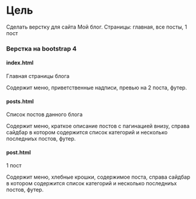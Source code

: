 # Цель
Сделать верстку для сайта Мой блог. Страницы: главная, все посты, 1 пост

### Верстка на bootstrap 4
#### index.html
Главная страницы блога

Содержит меню, приветственные надписи, превью на 2 поста, футер.

#### posts.html
Список постов данного блога

Содержит меню, краткое описание постов с пагинацией внизу, справа сайдбар в котором содержится список категорий и несколько последниъх постов, футер.

#### post.html
1 пост

Содержит меню, хлебные крошки, содержимое поста, справа сайдбар в котором содержится список категорий и несколько последниъх постов, футер.

